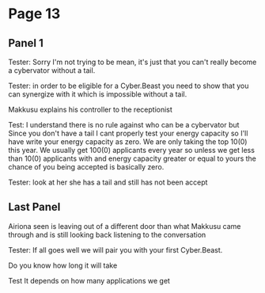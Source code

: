 # Page 13

## Panel 1 
Tester: Sorry I'm not trying to be mean, it's just that you can't really become a cybervator without a tail.

Tester: in order to be eligible for a Cyber.Beast you need to show that you can synergize with it which is impossible without a tail.

Makkusu explains his controller to the receptionist 

Test: I understand there is no rule against who can be a cybervator but Since you don't have a tail I cant properly test your energy capacity so I'll have write your energy capacity as zero. We are only taking the top 10(0) this year. We usually get 100(0) applicants every year so unless we get less than 10(0) applicants with and energy capacity greater or equal to yours the chance of you being accepted is basically zero.

Tester: look at her she has a tail and still has not been accept


## Last Panel
Airiona seen is leaving out of a different door than what Makkusu came through and is still looking back listening to the conversation

Tester: If all goes well we will pair you with your first Cyber.Beast.

Do you know how long it will take 

Test It depends on how many applications we get

